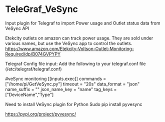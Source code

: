 # TeleGraf_VeSync
Input plugin for Telegraf to import Power usage and Outlet status data from VeSync API

Etekcity outlets on amazon can track power usage. They are sold under various names, but use the VeSync app to control the outlets. 
https://www.amazon.com/Etekcity-Voltson-Outlet-Monitoring-Required/dp/B074GVPYPY






Telegraf Config file input:
Add the following to your telegraf.conf file (/etc/telegraf/telegraf.conf)


#veSync monitoring
[[inputs.exec]]
    commands = ["/home/pi/GetVeSync.py"]
    timeout = "20s"
    data_format = "json"
    name_suffix = ""
    json_name_key = "name"
    tag_keys = ["DeviceName","Type"]



Need to install VeSync plugin for Python
Sudo pip install pyvesync

https://pypi.org/project/pyvesync/

